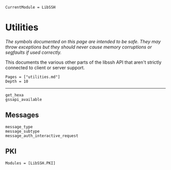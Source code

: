 ```@meta
CurrentModule = LibSSH
```

# Utilities

*The symbols documented on this page are intended to be safe. They may throw
exceptions but they should never cause memory corruptions or segfaults if used
correctly.*

This documents the various other parts of the libssh API that aren't
strictly connected to client or server support.

```@contents
Pages = ["utilities.md"]
Depth = 10
```

---

```@docs
get_hexa
gssapi_available
```

## Messages

```@docs
message_type
message_subtype
message_auth_interactive_request
```

## PKI

```@autodocs
Modules = [LibSSH.PKI]
```
